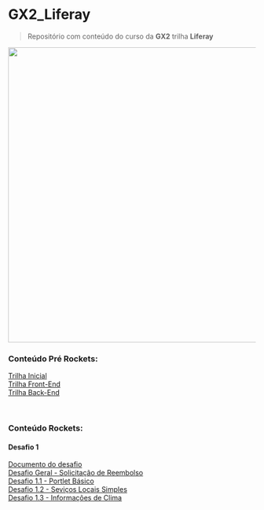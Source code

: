 # GX2_Liferay

>Repositório com conteúdo do curso da __GX2__ trilha **Liferay**

<img src="/Conteudo/1 - Trilha Inicial/Arquivos/img/00.png" alt="" width="600">

<br>

### Conteúdo Pré Rockets:

[Trilha Inicial](/Conteudo/1%20-%20Trilha%20Inicial/1%20Inicio.md) <br>
[Trilha Front-End](/Conteudo/2%20-%20Trilha%20Front/1%20Front.md)<br>
[Trilha Back-End](/Conteudo/3%20-%20Trilha%20Back/3%20Back.md)

<br>

### Conteúdo Rockets:

#### Desafio 1
[Documento do desafio](/Conteúdo_Rockets/Desafio%2001/Arq/Backend%20_%20Desafios%20Técnicos%20Rocket%20I%20.pdf) <br>
[Desafio Geral - Solicitação de Reembolso](/Conteúdo_Rockets/Desafio%2001/04/) <br>
[Desafio 1.1 - Portlet Básico](/Conteúdo_Rockets/Desafio%2001/01/) <br>
[Desafio 1.2 - Seviços Locais Simples](/Conteúdo_Rockets/Desafio%2001/02/) <br>
[Desafio 1.3 - Informações de Clima](/Conteúdo_Rockets/Desafio%2001/03/) <br>
